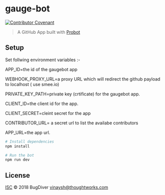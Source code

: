 # gauge-bot

[![Contributor Covenant](https://img.shields.io/badge/Contributor%20Covenant-v1.4%20adopted-ff69b4.svg)](CODE_OF_CONDUCT.md)

> A GitHub App built with [Probot](https://github.com/probot/probot)

## Setup

Set follwing environment variables :-

APP_ID=the id of the gaugebot app

WEBHOOK_PROXY_URL=a proxy URL which will redirect the github payload to localhost ( use smee.io)

PRIVATE_KEY_PATH=private key (crtificate) for the gaugebot app.

CLIENT_ID=the client id for the app.

CLIENT_SECRET=cleint secret for the app

CONTRIBUTOR_URL= a secret url to list the availabe contributors

APP_URL=the app url.

```sh
# Install dependencies
npm install

# Run the bot
npm run dev
```

## License

[ISC](LICENSE) © 2018 BugDiver <vinaysh@thoughtworks.com>
